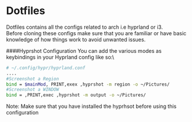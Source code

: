 # Dotfiles

Dotfiles contains all the configs related to arch i.e hyprland or i3. \
Before cloning these configs make sure that you are familiar or have basic knowledge of how things work to avoid unwanted issues. 

####Hyprshot Configuration
You can add the various modes as keybindings in your Hyprland config like so:\
``` bash
# ~/.config/hypr/hyprland.conf
....
#Screenshot a Region
bind = $mainMod, PRINT,exex ,hyprshot -m region -o ~/Pictures/
#Screenshot a WINDOW
bind = ,PRINT,exec ,hyprshot -m output -o ~/Pictures/
```
Note: Make sure that you have installed the hyprhsot before using this configuration



